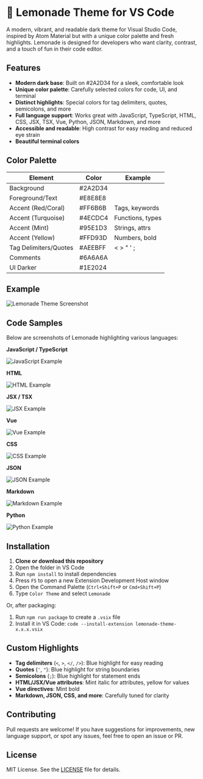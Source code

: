 # 🍋 Lemonade Theme for VS Code

A modern, vibrant, and readable dark theme for Visual Studio Code, inspired by Atom Material but with a unique color palette and fresh highlights. Lemonade is designed for developers who want clarity, contrast, and a touch of fun in their code editor.

## Features

- **Modern dark base**: Built on #2A2D34 for a sleek, comfortable look
- **Unique color palette**: Carefully selected colors for code, UI, and terminal
- **Distinct highlights**: Special colors for tag delimiters, quotes, semicolons, and more
- **Full language support**: Works great with JavaScript, TypeScript, HTML, CSS, JSX, TSX, Vue, Python, JSON, Markdown, and more
- **Accessible and readable**: High contrast for easy reading and reduced eye strain
- **Beautiful terminal colors**

## Color Palette

| Element                | Color      | Example         |
|------------------------|------------|-----------------|
| Background             | #2A2D34    |                 |
| Foreground/Text        | #E8E8E8    |                 |
| Accent (Red/Coral)     | #FF6B6B    | Tags, keywords  |
| Accent (Turquoise)     | #4ECDC4    | Functions, types|
| Accent (Mint)          | #95E1D3    | Strings, attrs  |
| Accent (Yellow)        | #FFD93D    | Numbers, bold   |
| Tag Delimiters/Quotes  | #AEEBFF    | < > " ' ;       |
| Comments               | #6A6A6A    |                 |
| UI Darker              | #1E2024    |                 |

## Example

![Lemonade Theme Screenshot](images/screenshot.png)

## Code Samples

Below are screenshots of Lemonade highlighting various languages:

**JavaScript / TypeScript**

![JavaScript Example](images/javascript.png)

**HTML**

![HTML Example](images/html.png)

**JSX / TSX**

![JSX Example](images/jsx.png)

**Vue**

![Vue Example](images/vue.png)

**CSS**

![CSS Example](images/css.png)

**JSON**

![JSON Example](images/json.png)

**Markdown**

![Markdown Example](images/markdown.png)

**Python**

![Python Example](images/python.png)

## Installation

1. **Clone or download this repository**
2. Open the folder in VS Code
3. Run `npm install` to install dependencies
4. Press `F5` to open a new Extension Development Host window
5. Open the Command Palette (`Ctrl+Shift+P` or `Cmd+Shift+P`)
6. Type `Color Theme` and select `Lemonade`

Or, after packaging:

1. Run `npm run package` to create a `.vsix` file
2. Install it in VS Code: `code --install-extension lemonade-theme-x.x.x.vsix`

## Custom Highlights

- **Tag delimiters** (`<`, `>`, `</`, `/>`): Blue highlight for easy reading
- **Quotes** (`'`, `"`): Blue highlight for string boundaries
- **Semicolons** (`;`): Blue highlight for statement ends
- **HTML/JSX/Vue attributes**: Mint italic for attributes, yellow for values
- **Vue directives**: Mint bold
- **Markdown, JSON, CSS, and more**: Carefully tuned for clarity

## Contributing

Pull requests are welcome! If you have suggestions for improvements, new language support, or spot any issues, feel free to open an issue or PR.

## License

MIT License. See the [LICENSE](LICENSE) file for details. 